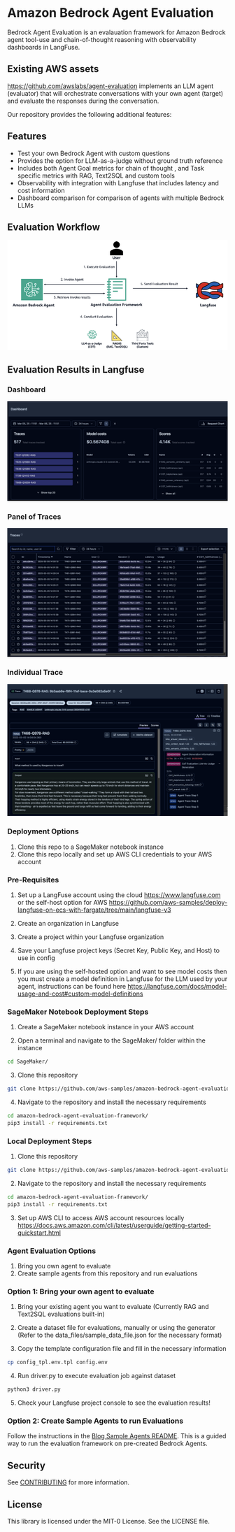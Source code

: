 # Amazon Bedrock Agent Evaluation

Bedrock Agent Evaluation is an evalauation framework for Amazon Bedrock agent tool-use and chain-of-thought reasoning with observability dashboards in LangFuse. 

## Existing AWS assets
https://github.com/awslabs/agent-evaluation implements an LLM agent (evaluator) that will orchestrate conversations with your own agent (target) and evaluate the responses during the conversation.

Our repository provides the following additional features: 

## Features

- Test your own Bedrock Agent with custom questions
- Provides the option for LLM-as-a-judge without ground truth reference
- Includes both Agent Goal metrics for chain of thought , and Task specific metrics with RAG, Text2SQL and custom tools
- Observability with integration with Langfuse that includes latency and cost information
- Dashboard comparison for comparison of agents with multiple Bedrock LLMs

## Evaluation Workflow

![Evaluation Workflow](img/evaluation_workflow.png)

## Evaluation Results in Langfuse

### Dashboard
![Example Dashboard](blog_sample_agents/img/rag_langfuse_dashboard.png)

### Panel of Traces
![Example Traces](blog_sample_agents/img/rag_trace_dashboard.png)

### Individual Trace
![Example Trace](blog_sample_agents/img/rag_trace.png)


### Deployment Options
1. Clone this repo to a SageMaker notebook instance
2. Clone this repo locally and set up AWS CLI credentials to your AWS account

### Pre-Requisites

1. Set up a LangFuse account using the cloud https://www.langfuse.com or the self-host option for AWS https://github.com/aws-samples/deploy-langfuse-on-ecs-with-fargate/tree/main/langfuse-v3

2. Create an organization in Langfuse

3. Create a project within your Langfuse organization

4. Save your Langfuse project keys (Secret Key, Public Key, and Host) to use in config

5. If you are using the self-hosted option and want to see model costs then you must create a model definition in Langfuse for the LLM used by your agent, instructions can be found here https://langfuse.com/docs/model-usage-and-cost#custom-model-definitions

### SageMaker Notebook Deployment Steps

1. Create a SageMaker notebook instance in your AWS account

2. Open a terminal and navigate to the SageMaker/ folder within the instance
```bash
cd SageMaker/
```

3. Clone this repository
```bash
git clone https://github.com/aws-samples/amazon-bedrock-agent-evaluation-framework
```

4. Navigate to the repository and install the necessary requirements
```bash
cd amazon-bedrock-agent-evaluation-framework/
pip3 install -r requirements.txt
```

### Local Deployment Steps

1. Clone this repository
```bash
git clone https://github.com/aws-samples/amazon-bedrock-agent-evaluation-framework
```

2. Navigate to the repository and install the necessary requirements
```bash
cd amazon-bedrock-agent-evaluation-framework/
pip3 install -r requirements.txt
```

3. Set up AWS CLI to access AWS account resources locally https://docs.aws.amazon.com/cli/latest/userguide/getting-started-quickstart.html


### Agent Evaluation Options
1. Bring you own agent to evaluate
2. Create sample agents from this repository and run evaluations

### Option 1: Bring your own agent to evaluate
1. Bring your existing agent you want to evaluate (Currently RAG and Text2SQL evaluations built-in)
2. Create a dataset file for evaluations, manually or using the generator (Refer to the data_files/sample_data_file.json for the necessary format)

3. Copy the template configuration file and fill in the necessary information
```bash
cp config_tpl.env.tpl config.env
```

4. Run driver.py to execute evaluation job against dataset
```bash
python3 driver.py
```

5. Check your Langfuse project console to see the evaluation results!

### Option 2: Create Sample Agents to run Evaluations
Follow the instructions in the [Blog Sample Agents README](blog_sample_agents/README.md). This is a guided way to run the evaluation framework on pre-created Bedrock Agents.

## Security

See [CONTRIBUTING](CONTRIBUTING.md#security-issue-notifications) for more information.

## License

This library is licensed under the MIT-0 License. See the LICENSE file.

